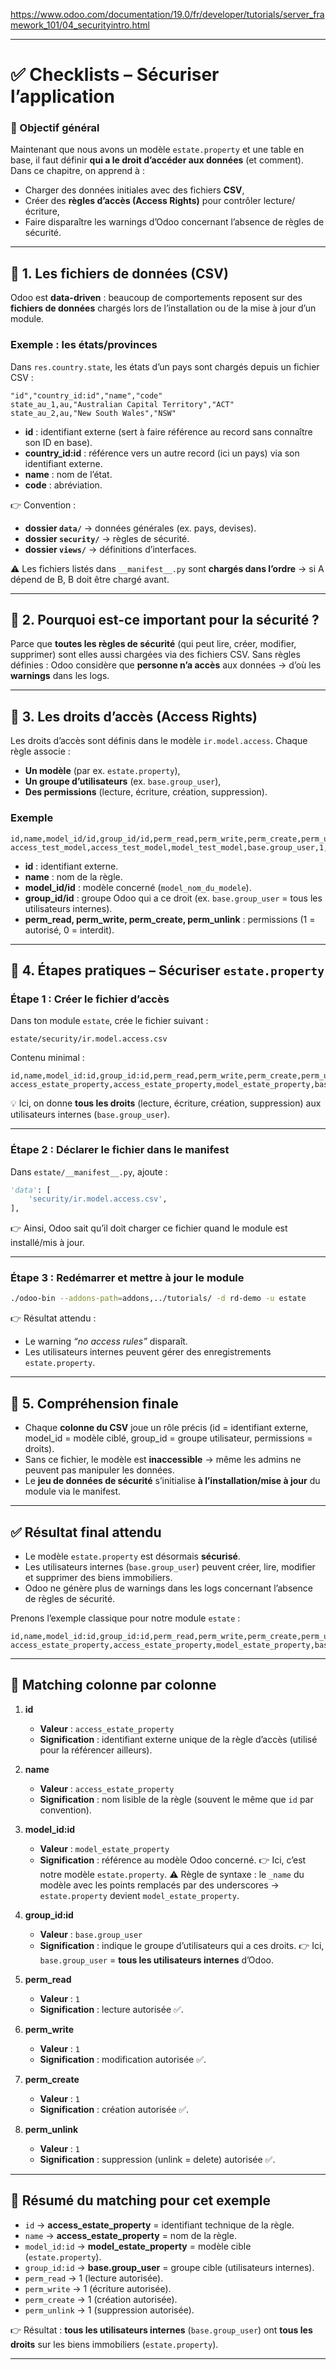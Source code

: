 https://www.odoo.com/documentation/19.0/fr/developer/tutorials/server_framework_101/04_securityintro.html

---

# ✅ Checklists – Sécuriser l’application

### 🎯 Objectif général

Maintenant que nous avons un modèle `estate.property` et une table en base, il faut définir **qui a le droit d’accéder aux données** (et comment).
Dans ce chapitre, on apprend à :

* Charger des données initiales avec des fichiers **CSV**,
* Créer des **règles d’accès (Access Rights)** pour contrôler lecture/écriture,
* Faire disparaître les warnings d’Odoo concernant l’absence de règles de sécurité.

---

## 🔹 1. Les fichiers de données (CSV)

Odoo est **data-driven** : beaucoup de comportements reposent sur des **fichiers de données** chargés lors de l’installation ou de la mise à jour d’un module.

### Exemple : les états/provinces

Dans `res.country.state`, les états d’un pays sont chargés depuis un fichier CSV :

```csv
"id","country_id:id","name","code"
state_au_1,au,"Australian Capital Territory","ACT"
state_au_2,au,"New South Wales","NSW"
```

* **id** : identifiant externe (sert à faire référence au record sans connaître son ID en base).
* **country\_id\:id** : référence vers un autre record (ici un pays) via son identifiant externe.
* **name** : nom de l’état.
* **code** : abréviation.

👉 Convention :

* **dossier `data/`** → données générales (ex. pays, devises).
* **dossier `security/`** → règles de sécurité.
* **dossier `views/`** → définitions d’interfaces.

⚠️ Les fichiers listés dans `__manifest__.py` sont **chargés dans l’ordre** → si A dépend de B, B doit être chargé avant.

---

## 🔹 2. Pourquoi est-ce important pour la sécurité ?

Parce que **toutes les règles de sécurité** (qui peut lire, créer, modifier, supprimer) sont elles aussi chargées via des fichiers CSV.
Sans règles définies : Odoo considère que **personne n’a accès** aux données → d’où les **warnings** dans les logs.

---

## 🔹 3. Les droits d’accès (Access Rights)

Les droits d’accès sont définis dans le modèle `ir.model.access`.
Chaque règle associe :

* **Un modèle** (par ex. `estate.property`),
* **Un groupe d’utilisateurs** (ex. `base.group_user`),
* **Des permissions** (lecture, écriture, création, suppression).

### Exemple

```csv
id,name,model_id/id,group_id/id,perm_read,perm_write,perm_create,perm_unlink
access_test_model,access_test_model,model_test_model,base.group_user,1,0,0,0
```

* **id** : identifiant externe.
* **name** : nom de la règle.
* **model\_id/id** : modèle concerné (`model_nom_du_modele`).
* **group\_id/id** : groupe Odoo qui a ce droit (ex. `base.group_user` = tous les utilisateurs internes).
* **perm\_read, perm\_write, perm\_create, perm\_unlink** : permissions (1 = autorisé, 0 = interdit).

---

## 🔹 4. Étapes pratiques – Sécuriser `estate.property`

### Étape 1 : Créer le fichier d’accès

Dans ton module `estate`, crée le fichier suivant :

```
estate/security/ir.model.access.csv
```

Contenu minimal :

```csv
id,name,model_id:id,group_id:id,perm_read,perm_write,perm_create,perm_unlink
access_estate_property,access_estate_property,model_estate_property,base.group_user,1,1,1,1
```

💡 Ici, on donne **tous les droits** (lecture, écriture, création, suppression) aux utilisateurs internes (`base.group_user`).

---

### Étape 2 : Déclarer le fichier dans le manifest

Dans `estate/__manifest__.py`, ajoute :

```python
'data': [
    'security/ir.model.access.csv',
],
```

👉 Ainsi, Odoo sait qu’il doit charger ce fichier quand le module est installé/mis à jour.

---

### Étape 3 : Redémarrer et mettre à jour le module

```bash
./odoo-bin --addons-path=addons,../tutorials/ -d rd-demo -u estate
```

👉 Résultat attendu :

* Le warning *“no access rules”* disparaît.
* Les utilisateurs internes peuvent gérer des enregistrements `estate.property`.

---

## 🔹 5. Compréhension finale

* Chaque **colonne du CSV** joue un rôle précis (id = identifiant externe, model\_id = modèle ciblé, group\_id = groupe utilisateur, permissions = droits).
* Sans ce fichier, le modèle est **inaccessible** → même les admins ne peuvent pas manipuler les données.
* Le **jeu de données de sécurité** s’initialise **à l’installation/mise à jour** du module via le manifest.

---

## ✅ Résultat final attendu

* Le modèle `estate.property` est désormais **sécurisé**.
* Les utilisateurs internes (`base.group_user`) peuvent créer, lire, modifier et supprimer des biens immobiliers.
* Odoo ne génère plus de warnings dans les logs concernant l’absence de règles de sécurité.





Prenons l’exemple classique pour notre module `estate` :

```csv
id,name,model_id:id,group_id:id,perm_read,perm_write,perm_create,perm_unlink
access_estate_property,access_estate_property,model_estate_property,base.group_user,1,1,1,1
```

---

## 🔎 Matching colonne par colonne

1. **id**

   * **Valeur** : `access_estate_property`
   * **Signification** : identifiant externe unique de la règle d’accès (utilisé pour la référencer ailleurs).

2. **name**

   * **Valeur** : `access_estate_property`
   * **Signification** : nom lisible de la règle (souvent le même que `id` par convention).

3. **model\_id\:id**

   * **Valeur** : `model_estate_property`
   * **Signification** : référence au modèle Odoo concerné.
     👉 Ici, c’est notre modèle `estate.property`.
     ⚠️ Règle de syntaxe : le `_name` du modèle avec les points remplacés par des underscores → `estate.property` devient `model_estate_property`.

4. **group\_id\:id**

   * **Valeur** : `base.group_user`
   * **Signification** : indique le groupe d’utilisateurs qui a ces droits.
     👉 Ici, `base.group_user` = **tous les utilisateurs internes** d’Odoo.

5. **perm\_read**

   * **Valeur** : `1`
   * **Signification** : lecture autorisée ✅.

6. **perm\_write**

   * **Valeur** : `1`
   * **Signification** : modification autorisée ✅.

7. **perm\_create**

   * **Valeur** : `1`
   * **Signification** : création autorisée ✅.

8. **perm\_unlink**

   * **Valeur** : `1`
   * **Signification** : suppression (unlink = delete) autorisée ✅.

---

## 📝 Résumé du matching pour cet exemple

* `id` → **access\_estate\_property** = identifiant technique de la règle.
* `name` → **access\_estate\_property** = nom de la règle.
* `model_id:id` → **model\_estate\_property** = modèle cible (`estate.property`).
* `group_id:id` → **base.group\_user** = groupe cible (utilisateurs internes).
* `perm_read` → 1 (lecture autorisée).
* `perm_write` → 1 (écriture autorisée).
* `perm_create` → 1 (création autorisée).
* `perm_unlink` → 1 (suppression autorisée).

👉 Résultat : **tous les utilisateurs internes** (`base.group_user`) ont **tous les droits** sur les biens immobiliers (`estate.property`).

---


